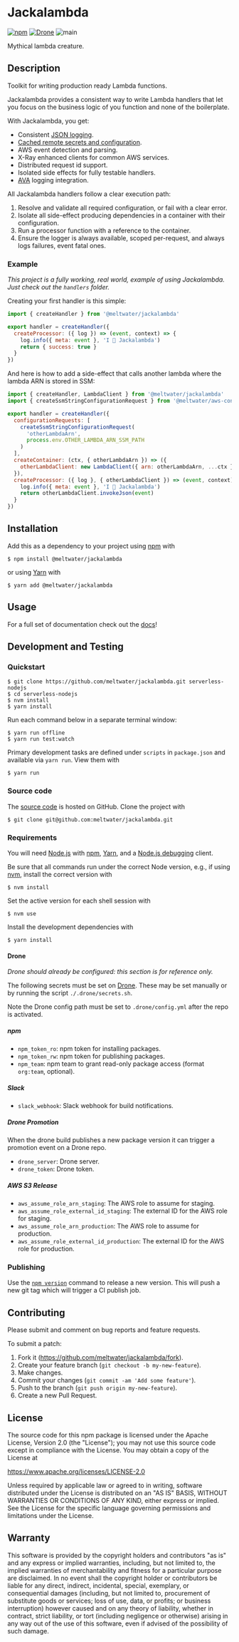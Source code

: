 # Jackalambda

[![npm](https://img.shields.io/npm/v/@meltwater/jackalambda.svg)](https://www.npmjs.com/package/@meltwater/jackalambda)
[![Drone](https://drone.meltwater.io/api/badges/meltwater/jackalambda/status.svg?branch=master)](https://drone.meltwater.io/meltwater/jackalambda)
![main](https://github.com/meltwater/jackalambda/workflows/main/badge.svg)

Mythical lambda creature.

## Description

Toolkit for writing production ready Lambda functions.

Jackalambda provides a consistent way to write Lambda handlers
that let you focus on the business logic of you function and none of the boilerplate.

With Jackalambda, you get:

- Consistent [JSON logging][@meltwater/mlabs-logger].
- [Cached remote secrets and configuration][@meltwater/aws-configuration-fetcher].
- AWS event detection and parsing.
- X-Ray enhanced clients for common AWS services.
- Distributed request id support.
- Isolated side effects for fully testable handlers.
- [AVA] logging integration.

All Jackalambda handlers follow a clear execution path:

1. Resolve and validate all required configuration, or fail with a clear error.
2. Isolate all side-effect producing dependencies in a container with their configuration.
3. Run a processor function with a reference to the container.
4. Ensure the logger is always available, scoped per-request, and always logs failures,
   event fatal ones.

### Example

_This project is a fully working,
real world, example of using Jackalambda.
Just check out the `handlers` folder._

Creating your first handler is this simple:

```js
import { createHandler } from '@meltwater/jackalambda'

export handler = createHandler({
  createProcessor: ({ log }) => (event, context) => {
    log.info({ meta: event }, 'I 💖 Jackalambda')
    return { success: true }
  }
})
```

And here is how to add a side-effect that calls another lambda
where the lambda ARN is stored in SSM:

```js
import { createHandler, LambdaClient } from '@meltwater/jackalambda'
import { createSsmStringConfigurationRequest } from '@meltwater/aws-configuration-fetcher'

export handler = createHandler({
  configurationRequests: [
    createSsmStringConfigurationRequest(
      'otherLambdaArn',
      process.env.OTHER_LAMBDA_ARN_SSM_PATH
    )
  ],
  createContainer: (ctx, { otherLambdaArn }) => ({
    otherLambdaClient: new LambdaClient({ arn: otherLambdaArn, ...ctx })
  }),
  createProcessor: ({ log }, { otherLambdaClient }) => (event, context) => {
    log.info({ meta: event }, 'I 💖 Jackalambda')
    return otherLambdaClient.invokeJson(event)
  }
})
```

[AVA]: https://github.com/avajs/ava
[@meltwater/aws-configuration-fetcher]: https://github.com/meltwater/aws-configuration-fetcher
[@meltwater/mlabs-logger]: https://github.com/meltwater/mlabs-logger

## Installation

Add this as a dependency to your project using [npm] with

```
$ npm install @meltwater/jackalambda
```

or using [Yarn] with

```
$ yarn add @meltwater/jackalambda
```

[npm]: https://www.npmjs.com/
[Yarn]: https://yarnpkg.com/

## Usage

For a full set of documentation check out the [docs]!

[docs]: /docs/README.md

## Development and Testing

### Quickstart

```
$ git clone https://github.com/meltwater/jackalambda.git serverless-nodejs
$ cd serverless-nodejs
$ nvm install
$ yarn install
```

Run each command below in a separate terminal window:

```
$ yarn run offline
$ yarn run test:watch
```

Primary development tasks are defined under `scripts` in `package.json`
and available via `yarn run`.
View them with

```
$ yarn run
```

### Source code

The [source code] is hosted on GitHub.
Clone the project with

```
$ git clone git@github.com:meltwater/jackalambda.git
```

[source code]: https://github.com/meltwater/jackalambda

### Requirements

You will need [Node.js] with [npm], [Yarn], and a [Node.js debugging] client.

Be sure that all commands run under the correct Node version, e.g.,
if using [nvm], install the correct version with

```
$ nvm install
```

Set the active version for each shell session with

```
$ nvm use
```

Install the development dependencies with

```
$ yarn install
```

[Node.js]: https://nodejs.org/
[Node.js debugging]: https://nodejs.org/en/docs/guides/debugging-getting-started/
[npm]: https://www.npmjs.com/
[nvm]: https://github.com/creationix/nvm

#### Drone

_Drone should already be configured: this section is for reference only._

The following secrets must be set on [Drone].
These may be set manually or by running the script `./.drone/secrets.sh`.

Note the Drone config path must be set to `.drone/config.yml`
after the repo is activated.

##### npm

- `npm_token_ro`: npm token for installing packages.
- `npm_token_rw`: npm token for publishing packages.
- `npm_team`: npm team to grant read-only package access
  (format `org:team`, optional).

##### Slack

- `slack_webhook`: Slack webhook for build notifications.

##### Drone Promotion

When the drone build publishes a new package version it can trigger
a promotion event on a Drone repo.

- `drone_server`: Drone server.
- `drone_token`: Drone token.

##### AWS S3 Release

- `aws_assume_role_arn_staging`: The AWS role to assume for staging.
- `aws_assume_role_external_id_staging`: The external ID for the AWS role for staging.
- `aws_assume_role_arn_production`: The AWS role to assume for production.
- `aws_assume_role_external_id_production`: The external ID for the AWS role for production.

[Drone]: https://drone.meltwater.io/

### Publishing

Use the [`npm version`][npm-version] command to release a new version.
This will push a new git tag which will trigger a CI publish job.

[npm-version]: https://docs.npmjs.com/cli/version

## Contributing

Please submit and comment on bug reports and feature requests.

To submit a patch:

1. Fork it (https://github.com/meltwater/jackalambda/fork).
2. Create your feature branch (`git checkout -b my-new-feature`).
3. Make changes.
4. Commit your changes (`git commit -am 'Add some feature'`).
5. Push to the branch (`git push origin my-new-feature`).
6. Create a new Pull Request.

## License

The source code for this npm package is
licensed under the Apache License, Version 2.0 (the "License");
you may not use this source code except in compliance with the License.
You may obtain a copy of the License at

   https://www.apache.org/licenses/LICENSE-2.0

Unless required by applicable law or agreed to in writing, software
distributed under the License is distributed on an "AS IS" BASIS,
WITHOUT WARRANTIES OR CONDITIONS OF ANY KIND, either express or implied.
See the License for the specific language governing permissions and
limitations under the License.

## Warranty

This software is provided by the copyright holders and contributors "as is" and
any express or implied warranties, including, but not limited to, the implied
warranties of merchantability and fitness for a particular purpose are
disclaimed. In no event shall the copyright holder or contributors be liable for
any direct, indirect, incidental, special, exemplary, or consequential damages
(including, but not limited to, procurement of substitute goods or services;
loss of use, data, or profits; or business interruption) however caused and on
any theory of liability, whether in contract, strict liability, or tort
(including negligence or otherwise) arising in any way out of the use of this
software, even if advised of the possibility of such damage.
